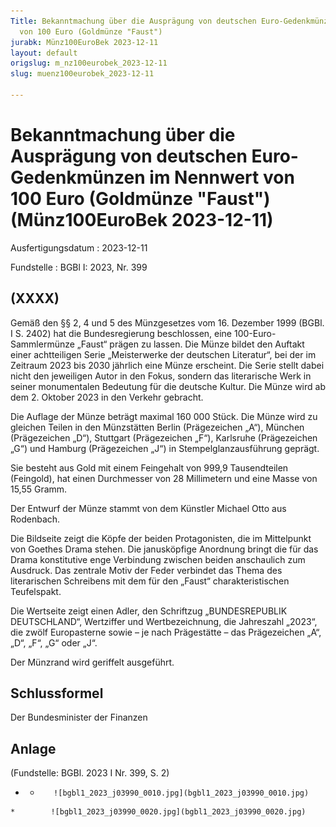 ```yaml
---
Title: Bekanntmachung über die Ausprägung von deutschen Euro-Gedenkmünzen im Nennwert
  von 100 Euro (Goldmünze "Faust")
jurabk: Münz100EuroBek 2023-12-11
layout: default
origslug: m_nz100eurobek_2023-12-11
slug: muenz100eurobek_2023-12-11

---
```


# Bekanntmachung über die Ausprägung von deutschen Euro-Gedenkmünzen im Nennwert von 100 Euro (Goldmünze "Faust") (Münz100EuroBek 2023-12-11)

Ausfertigungsdatum
:   2023-12-11

Fundstelle
:   BGBl I: 2023, Nr. 399


## (XXXX)

Gemäß den §§ 2, 4 und 5 des Münzgesetzes vom 16. Dezember 1999 (BGBl.
I S. 2402) hat die Bundesregierung beschlossen, eine 100-Euro-
Sammlermünze „Faust“ prägen zu lassen. Die Münze bildet den Auftakt
einer achtteiligen Serie „Meisterwerke der deutschen Literatur“, bei
der im Zeitraum 2023 bis 2030 jährlich eine Münze erscheint. Die Serie
stellt dabei nicht den jeweiligen Autor in den Fokus, sondern das
literarische Werk in seiner monumentalen Bedeutung für die deutsche
Kultur. Die Münze wird ab dem 2. Oktober 2023 in den Verkehr gebracht.

Die Auflage der Münze beträgt maximal 160 000 Stück. Die Münze wird zu
gleichen Teilen in den Münzstätten Berlin (Prägezeichen „A“), München
(Prägezeichen „D“), Stuttgart (Prägezeichen „F“), Karlsruhe
(Prägezeichen „G“) und Hamburg (Prägezeichen „J“) in
Stempelglanzausführung geprägt.

Sie besteht aus Gold mit einem Feingehalt von 999,9 Tausendteilen
(Feingold), hat einen Durchmesser von 28 Millimetern und eine Masse
von 15,55 Gramm.

Der Entwurf der Münze stammt von dem Künstler Michael Otto aus
Rodenbach.

Die Bildseite zeigt die Köpfe der beiden Protagonisten, die im
Mittelpunkt von Goethes Drama stehen. Die janusköpfige Anordnung
bringt die für das Drama konstitutive enge Verbindung zwischen beiden
anschaulich zum Ausdruck. Das zentrale Motiv der Feder verbindet das
Thema des literarischen Schreibens mit dem für den „Faust“
charakteristischen Teufelspakt.

Die Wertseite zeigt einen Adler, den Schriftzug „BUNDESREPUBLIK
DEUTSCHLAND“, Wertziffer und Wertbezeichnung, die Jahreszahl „2023“,
die zwölf Europasterne sowie – je nach Prägestätte – das Prägezeichen
„A“, „D“, „F“, „G“ oder „J“.

Der Münzrand wird geriffelt ausgeführt.


## Schlussformel

Der Bundesminister der Finanzen


## Anlage

(Fundstelle: BGBl. 2023 I Nr. 399, S. 2)



*    *        ![bgbl1_2023_j03990_0010.jpg](bgbl1_2023_j03990_0010.jpg)
    *        ![bgbl1_2023_j03990_0020.jpg](bgbl1_2023_j03990_0020.jpg)


